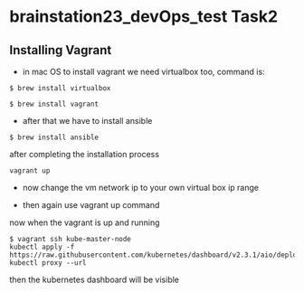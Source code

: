 # brainstation23_devOps_test Task2

## Installing Vagrant

* in mac OS to install vagrant we need virtualbox too,  command is: 

```
$ brew install virtualbox

$ brew install vagrant

```
* after that we have to install ansible

```
$ brew install ansible
```

after completing the installation process 

```
vagrant up
```

* now change the  vm network ip to your own virtual box ip range

* then again use vagrant up command

now when the vagrant is up and running

```
$ vagrant ssh kube-master-node
kubectl apply -f https://raw.githubusercontent.com/kubernetes/dashboard/v2.3.1/aio/deploy/recommended.yaml
kubectl proxy --url
```

then the kubernetes dashboard will be visible









